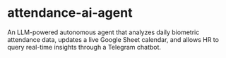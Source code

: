 # attendance-ai-agent
An LLM-powered autonomous agent that analyzes daily biometric attendance data, updates a live Google Sheet calendar, and allows HR to query real-time insights through a Telegram chatbot.
